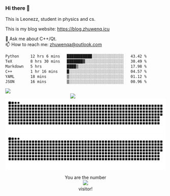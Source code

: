 ### Hi there 👋

<!--
**Leonezz/Leonezz** is a ✨ _special_ ✨ repository because its `README.md` (this file) appears on your GitHub profile.

Here are some ideas to get you started:

-->

This is Leonezz, student in physics and cs.

This is my blog website: https://blog.zhuwenq.icu

💬 Ask me about C++/Qt. \
📫 How to reach me: zhuwenqa@outlook.com

<!--START_SECTION:waka-->

```text
Python     12 hrs 6 mins   ███████████░░░░░░░░░░░░░░   43.42 %
TeX        8 hrs 30 mins   ███████▓░░░░░░░░░░░░░░░░░   30.49 %
Markdown   5 hrs           ████▒░░░░░░░░░░░░░░░░░░░░   17.98 %
C++        1 hr 16 mins    █░░░░░░░░░░░░░░░░░░░░░░░░   04.57 %
YAML       18 mins         ▒░░░░░░░░░░░░░░░░░░░░░░░░   01.12 %
JSON       16 mins         ▒░░░░░░░░░░░░░░░░░░░░░░░░   00.96 %
```

<!--END_SECTION:waka-->

<img width="400px" align="left" src="https://github-readme-stats.vercel.app/api?username=Leonezz&count_private=true&show_icons=true&include_all_commits=true&theme=vue"/>
<img width="300px" align="right" src="https://github-readme-stats.vercel.app/api/top-langs/?username=Leonezz&hide=TeX&layout=compact&theme=vue"/>

![GitHub Snake Light](https://raw.githubusercontent.com/Leonezz/Leonezz/output/github-contribution-grid-snake-light.svg#gh-light-mode-only)![GitHub Snake dark](https://raw.githubusercontent.com/Leonezz/Leonezz/output/github-contribution-grid-snake-dark.svg#gh-dark-mode-only)

<p align="center">
  You are the number</br> 
  <img src="https://profile-counter.glitch.me/leonezz/count.svg" /></br>
  visitor!
</p>
